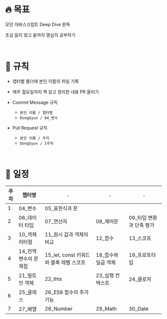 # 🔥 목표

모던 자바스크립트 Deep Dive 완독

초심 잃지 않고 끝까지 열심히 공부하기

<br/>

# 🎲 규칙

- 챕터별 폴더에 본인 이름의 파일 기록
- 매주 월요일까지 책 읽고 정리한 내용 PR 올리기

- Commit Message 규칙

  - `본인 이름 / 챕터명`
  - `DongGyun / 04_변수`

- Pull Request 규칙
  - `본인 이름 / 주차`
  - `DongGyun / 1주차`

<br/>

# 📆 일정

| **주차** | **챕터명**             | .                                       | .                    | .                         |
| -------- | ---------------------- | --------------------------------------- | -------------------- | ------------------------- |
| 1        | 04\_변수               | 05\_표현식과 문                         |                      |                           |
| 2        | 06\_데이터 타입        | 07\_연산자                              | 08\_제어문           | 09\_타입 변환과 단축 평가 |
| 3        | 10\_객체 리터럴        | 11\_원시 값과 객체의 비교               | 12\_함수             | 13\_스코프                |
| 4        | 14\_전역 변수의 문제점 | 15_let, const 키워드와 블록 레벨 스코프 | 18\_함수와 일급 객체 | 19\_프로토타입            |
| 5        | 21\_빌트인 객체        | 22_this                                 | 23\_실행 컨텍스트    | 24\_클로저                |
| 6        | 25\_클래스             | 26_ES6 함수의 추가 기능                 |                      |                           |
| 7        | 27\_배열               | 28_Number                               | 29_Math              | 30_Date                   |
